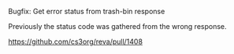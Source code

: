Bugfix: Get error status from trash-bin response

Previously the status code was gathered from the wrong response.

https://github.com/cs3org/reva/pull/1408